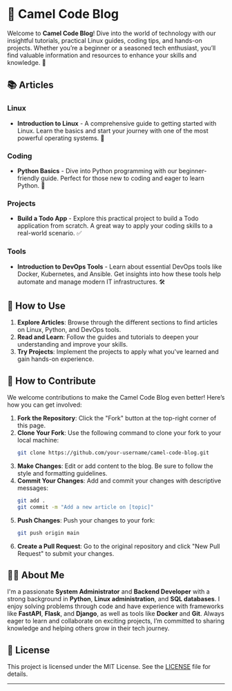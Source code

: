 # 🌟 Camel Code Blog

Welcome to **Camel Code Blog**! Dive into the world of technology with our insightful tutorials, practical Linux guides, coding tips, and hands-on projects. Whether you’re a beginner or a seasoned tech enthusiast, you’ll find valuable information and resources to enhance your skills and knowledge. 🚀

## 📚 Articles

### Linux

- **Introduction to Linux** - A comprehensive guide to getting started with Linux. Learn the basics and start your journey with one of the most powerful operating systems. 🐧

### Coding

- **Python Basics** - Dive into Python programming with our beginner-friendly guide. Perfect for those new to coding and eager to learn Python. 🐍

### Projects

- **Build a Todo App** - Explore this practical project to build a Todo application from scratch. A great way to apply your coding skills to a real-world scenario. ✅

### Tools

- **Introduction to DevOps Tools** - Learn about essential DevOps tools like Docker, Kubernetes, and Ansible. Get insights into how these tools help automate and manage modern IT infrastructures. 🛠️

## 🚀 How to Use

1. **Explore Articles**: Browse through the different sections to find articles on Linux, Python, and DevOps tools.
2. **Read and Learn**: Follow the guides and tutorials to deepen your understanding and improve your skills.
3. **Try Projects**: Implement the projects to apply what you've learned and gain hands-on experience.

## 🤝 How to Contribute

We welcome contributions to make the Camel Code Blog even better! Here’s how you can get involved:

1. **Fork the Repository**: Click the "Fork" button at the top-right corner of this page.
2. **Clone Your Fork**: Use the following command to clone your fork to your local machine:
   ```bash
   git clone https://github.com/your-username/camel-code-blog.git
   ```
3. **Make Changes**: Edit or add content to the blog. Be sure to follow the style and formatting guidelines.
4. **Commit Your Changes**: Add and commit your changes with descriptive messages:
   ```bash
   git add .
   git commit -m "Add a new article on [topic]"
   ```
5. **Push Changes**: Push your changes to your fork:
   ```bash
   git push origin main
   ```
6. **Create a Pull Request**: Go to the original repository and click "New Pull Request" to submit your changes.

## 🧑‍💻 About Me

I'm a passionate **System Administrator** and **Backend Developer** with a strong background in **Python**, **Linux administration**, and **SQL databases**. I enjoy solving problems through code and have experience with frameworks like **FastAPI**, **Flask**, and **Django**, as well as tools like **Docker** and **Git**. Always eager to learn and collaborate on exciting projects, I’m committed to sharing knowledge and helping others grow in their tech journey.

## 📑 License

This project is licensed under the MIT License. See the [LICENSE](LICENSE) file for details.

---
